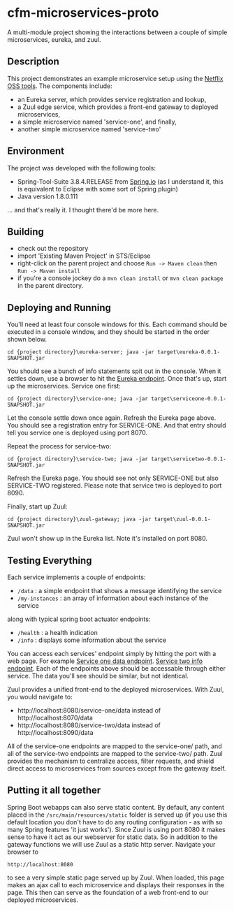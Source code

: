 # cfm-microservices-proto
A multi-module project showing the interactions between a couple of simple microservices, eureka, and zuul.

## Description ##
This project demonstrates an example microservice setup using the [Netflix OSS tools](https://netflix.github.io/). The components include:
- an Eureka server, which provides service registration and lookup,
- a Zuul edge service, which provides a front-end gateway to deployed microservices,
- a simple microservice named 'service-one', and finally,
- another simple microservice named 'service-two'

## Environment ##
The project was developed with the following tools:
- Spring-Tool-Suite 3.8.4.RELEASE from [Spring.io](https://spring.io/tools) (as I understand it, this is equivalent to Eclipse with some sort of Spring plugin)
- Java version 1.8.0.111

... and that's really it. I thought there'd be more here.

## Building ##
- check out the repository
- import 'Existing Maven Project' in STS/Eclipse
- right-click on the parent project and choose `Run -> Maven clean` then `Run -> Maven install`
- if you're a console jockey do a `mvn clean install` or `mvn clean package` in the parent directory.

## Deploying and Running ##
You'll need at least four console windows for this. Each command should be executed in a console window, and they should be started in the order shown below.

`cd {project directory}\eureka-server; java -jar target\eureka-0.0.1-SNAPSHOT.jar`

You should see a bunch of info statements spit out in the console. When it settles down, use a browser to hit the [Eureka endpoint](http://localhost:8761). Once that's up, start up the microservices. Service one first:

`cd {project directory}\service-one; java -jar target\serviceone-0.0.1-SNAPSHOT.jar`

Let the console settle down once again. Refresh the Eureka page above. You should see a registration entry for SERVICE-ONE. And that entry should tell you service one is deployed using port 8070.

Repeat the process for service-two:

`cd {project directory}\service-two; java -jar target\servicetwo-0.0.1-SNAPSHOT.jar`

Refresh the Eureka page. You should see not only SERVICE-ONE but also SERVICE-TWO registered. Please note that service two is deployed to port 8090.

Finally, start up Zuul:

`cd {project directory}\zuul-gateway; java -jar target\zuul-0.0.1-SNAPSHOT.jar`

Zuul won't show up in the Eureka list. Note it's installed on port 8080.

## Testing Everything ##

Each service implements a couple of endpoints:

 - `/data` : a simple endpoint that shows a message identifying the service
 - `/my-instances` : an array of information about each instance of the service
 
 along with typical spring boot actuator endpoints:
 - `/health` : a health indication
 - `/info` : displays some information about the service
 
 You can access each services' endpoint simply by hitting the port with a web page. For example [Service one data endpoint](http://localhost:8070/data). [Service two info endpoint](http://localhost:8090/info). Each of the endpoints above should be accessable through either service. The data you'll see should be similar, but not identical.
 
 Zuul provides a unified front-end to the deployed microservices. With Zuul, you would navigate to:
 
- http://localhost:8080/service-one/data instead of http://localhost:8070/data
- http://localhost:8080/service-two/data instead of http://localhost:8090/data
 
 All of the service-one endpoints are mapped to the service-one/ path, and all of the service-two endpoints are mapped to the service-two/ path. Zuul provides the mechanism to centralize access, filter requests, and shield direct access to microservices from sources except from the gateway itself.

## Putting it all together ##

Spring Boot webapps can also serve static content. By default, any content placed in the `/src/main/resources/static` folder is served up (if you use this default location you don't have to do any routing configuration - as with so many Spring features 'it just works'). Since Zuul is using port 8080 it makes sense to have it act as our webserver for static data. So in addition to the gateway functions we will use Zuul as a static http server. Navigate your browser to

`http://localhost:8080`

to see a very simple static page served up by Zuul. When loaded, this page makes an ajax call to each microservice and displays their responses in the page. This then can serve as the foundation of a web front-end to our deployed microservices.


 
 




